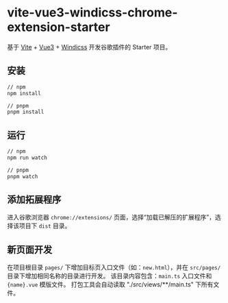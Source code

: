 # vite-vue3-windicss-chrome-extension-starter

基于 [Vite](https://cn.vitejs.dev/) + [Vue3](https://v3.cn.vuejs.org/) + [Windicss](https://cn.windicss.org/) 开发谷歌插件的 Starter 项目。

## 安装
```bash
// npm
npm install

// pnpm
pnpm install
```

## 运行
```bash
// npm
npm run watch

// pnpm
pnpm watch
```

## 添加拓展程序
进入谷歌浏览器 `chrome://extensions/` 页面，选择“加载已解压的扩展程序”，选择该项目下 `dist` 目录。

## 新页面开发
在项目根目录 `pages/` 下增加目标页入口文件（如：`new.html`），并在 `src/pages/` 目录下增加相同名称的目录进行开发。
该目录内容包含：`main.ts` 入口文件和 `{name}.vue` 模版文件。
打包工具会自动读取 "./src/views/**/main.ts" 下所有文件。